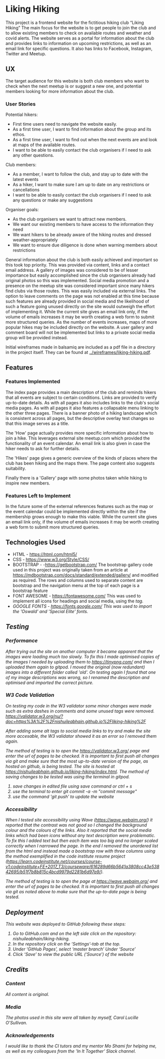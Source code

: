 # Liking Hiking
This project is a frontend website for the fictitious hiking club “Liking Hiking”
The main focus for the website is to get people to join the club and to allow existing members to check on available routes and weather and covid alerts.
The website serves as a portal for information about the club and provides links to information on upcoming restrictions, as well as an email link for specific questions.
It also has links to Facebook, Instagram, Twitter and Meetup.


## UX
The target audience for this website is both club members who want to check when the next meetup is or suggest a new one, and potential members looking for more information about the club.

### User Stories
Potential hikers:
- First time users need to navigate the website easily.
- As a first time user, I want to find information about the group and its ethos.
- As a first time user, I want to find out when the next events are and look at maps of the available routes.
- I want to be able to easily contact the club organisers if I need to ask any other questions.

Club members:
- As a member, I want to follow the club, and stay up to date with the latest events
- As a hiker, I want to make sure I am up to date on any restrictions or cancellations
- I want to be able to easily contact the club organisers if I need to ask any questions or make any suggestions

Organiser goals:
- As the club organisers we want to attract new members.
- We want our existing members to have access to the information they need
- We want hikers to be already aware of the hiking routes and dressed weather-appropriately
- We want to ensure due diligence is done when warning members about restrictions
 
General information about the club is both easily achieved and important so this took top priority. This was provided via content, links and a contact email address.
A gallery of images was considered to be of lesser importance but easily accomplished since the club organisers already had original photos so this was implemented.
Social media promotion and a presence on the meetup site was considered important since many hikers find clubs via those routes. This was easily included via external links.
The option to leave comments on the page was not enabled at this time because such features are already provided in social media and the likelihood of such a feature going unused directly on the site would outweigh the effort of implementing it.
While the current site gives an email link only, if the volume of emails increases it may be worth creating a web form to submit more structured queries.
As the number of events increases, maps of more popular hikes may be included directly on the website.
A user gallery and comment board will not be implemented but links to a private social media group will be provided instead.
 
Initial wireframes made in balsamiq are included as a pdf file in a directory in the project itself. They can be found at 
<a href="../wireframes/liking-hiking.pdf">../wireframes/liking-hiking.pdf</a>. 

## Features

### Features Implemented

The index page provides a main description of the club and reminds hikers that all events are subject to certain conditions.
Links are provided to verify up-to-date details.
As with all pages it also includes links to the club's social media pages.
As with all pages it also features a collapsable menu linking to the other three pages.
There is  a banner photo of a hiking landscape which is consistent across all pages, but the descriptive overlay test changes so that this image serves as a title.

The 'How' page actually provides more specific information about how to join a hike. This leverages external site meetup.com which provided the functionality of an event calendar.
An email link is also given in case the hiker needs to ask for further details.

The 'Hikes' page gives a generic overview of the kinds of places where the club has been hiking and the maps there. The page content also suggests suitability.

Finally there is a 'Gallery' page with some photos taken while hiking to inspire new members.


### Features Left to Implement
In the future some of the external references features such as the map or the event calendar could be implemented directly within the site if the membership grows enough to make this viable.
While the current site gives an email link only, if the volume of emails increases it may be worth creating a web form to submit more structured queries.

## Technologies Used

-  HTML - https://html.com/html5/
-  CSS - https://www.w3.org/Style/CSS/
-  BOOTSTRAP - -https://getbootstrap.com/
The bootstrap gallery code used in this project was originally taken from an article at https://mdbootstrap.com/docs/standard/extended/gallery/ and modified as required.
The rows and columns used to separate content are bootstrap and the navigation menu at the top of each page is a bootstrap feature
- FONT AWESOME - https://fontawesome.com/ This was used to implement all icons for headings and social media, using the <i> tag.
- GOOGLE FONTS - https://fonts.google.com/  This was used to import the 'Oswald' and 'Special Elite' fonts.

## Testing

### Performance
After trying out the site on another computer it became apparent that the images were loading much too slowly.
To fix this I made optimised copies of the images I needed by uploading them to https://tinypng.com/ and then I uploaded them again to gitpod.
I moved the original (now redundant) images into a different folder called 'old'. On testing again I found that one of my image descriptions was wrong, so I renamed the description and optimised and imported the correct picture.

### W3 Code Validation
On testing my code in the W3 validator some minor changes were made such as extra dashes in comments and some unused tags were removed.
https://validator.w3.org/nu/?doc=https%3A%2F%2Fnishuileabhain.github.io%2Fliking-hiking%2F

After adding some alt tags to social media links to try and make the site more accesable, the W3 validator showed it as an error so I removed them again.


The method of testing is to open the https://validator.w3.org/ page and enter the url of pages to be checked. It is important to first push all changes via git and make sure that the most up-to-date version of the page, as hosted on github, is being tested.
The site is hosted at https://nishuileabhain.github.io/liking-hiking/index.html.
The method of saving changes to be tested was using the terminal in gitpod.
1. save changes in edited file using save command or ctrl + s
2. use the terminal to enter git commit -a -m "commit message"
3. use the command 'git push' to update the website

### Accessibility
When I tested site accessibility using  Wave (https://wave.webaim.org/) it reported that the contrast was not good so I changed the background colour and the colours of the links.
Also it reported that the social media links which had been icons without any text description were problematic.
To fix this I added text but then each item was too big and no longer scaled correctly when I narrowed the page.
In the end I removed the unordered list from the html and instead made a bootstrap row with three columns using the method exemplified in the code institute resume project (https://learn.codeinstitute.net/courses/course-v1:codeinstitute+FE+2017_T3/courseware/616289d66b5641a3808cc43e53842695/b51f7b8b815c4bcd9979d2281b6d97a9/).

The method of testing is to open the page at https://wave.webaim.org/ and enter the url of pages to be checked. It is important to first push all changes via git as noted above to make sure that the up-to-date page is being tested.


## Deployment
This website was deployed to GitHub following these steps:
1.	Go to GitHub.com and on the left side click on the repository: nishuileabhain/liking-hiking.
2.	In the repository click on the ‘Settings’-tab at the top.
3.	Under ‘GitHub Pages’, select ‘master branch’ Under ‘Source’
4.	Click ‘Save’ to view the public URL (‘Source’) of the website 


## Credits

### Content
All content is original.
### Media
The photos used in this site were all taken by myself, Carol Lucille O'Sullivan.
### Acknowledgements
I would like to thank the CI tutors and my mentor Mo Shami for helping me, as well as my colleagues from the 'In It Together' Slack channel.
